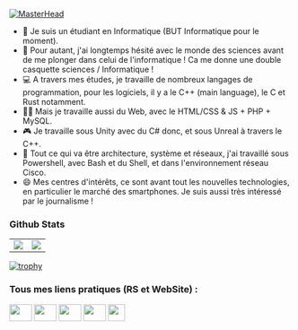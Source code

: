[![MasterHead](https://user-images.githubusercontent.com/93247222/181360319-fd9263a2-af55-4768-b7f6-efbd8a2dc068.png)](https://github.com/MaximilienHe)


- 📖 Je suis un étudiant en Informatique (BUT Informatique pour le moment).
- 🔬 Pour autant, j'ai longtemps hésité avec le monde des sciences avant de me plonger dans celui de l'informatique ! Ca me donne une double casquette sciences / Informatique !
- 💻 A travers mes études, je travaille de nombreux langages de programmation, pour les logiciels, il y a le C++ (main language), le C et Rust notamment.
- 👨‍💻 Mais je travaille aussi du Web, avec le HTML/CSS & JS + PHP + MySQL.
- 🎮 Je travaille sous Unity avec du C# donc, et sous Unreal à travers le C++.
- 📶 Tout ce qui va être architecture, système et réseaux, j'ai travaillé sous Powershell, avec Bash et du Shell, et dans l'environnement réseau Cisco.
- 😄 Mes centres d'intérêts, ce sont avant tout les nouvelles technologies, en particulier le marché des smartphones. Je suis aussi très intéressé par le journalisme !

### Github Stats
<table>
  <tr>
    <td align="center" style="padding=0;width=50%;">
      <img align="center" style="padding=0;" src="https://github-readme-stats.vercel.app/api/?username=MaximilienHe&theme=tokyonight&show_icons=true" />
    </td>
    <td align="center" style="padding=0;width=50%;">
      <img align="center" style="padding=0;" src="https://github-readme-stats.quantumlytangled.vercel.app/api/top-langs/?username=MaximilienHe&theme=tokyonight&layout=default&show_icons=true" />
    </td>
  </tr>
</table>

[![trophy](https://github-profile-trophy.vercel.app/?username=MaximilienHe&theme=onedark)](https://github.com/ryo-ma/github-profile-trophy)

<h3 align="left">Tous mes liens pratiques (RS et WebSite) :</h3>
<p align="left">
<a href="https://twitter.com/AximilieTech" target="blank"><img align="center" src="https://cdn.jsdelivr.net/npm/simple-icons@3.0.1/icons/twitter.svg" alt="" height="30" width="40" /></a>
<a href="https://www.linkedin.com/in/maximilien-herr/" target="blank"><img align="center" src="https://cdn.jsdelivr.net/npm/simple-icons@3.0.1/icons/linkedin.svg" alt="" height="30" width="40" /></a>
<a href="https://www.instagram.com/AximilieTech/" target="blank"><img align="center" src="https://cdn.jsdelivr.net/npm/simple-icons@3.0.1/icons/instagram.svg" alt="" height="30" width="40" /></a>
<a href="https://www.tiktok.com/@aximilie" target="blank"><img align="center" src="https://cdn.jsdelivr.net/npm/simple-icons@3.0.1/icons/tiktok.svg" alt="" height="30" width="40" /></a>
<a href="https://maximilienherr.web-edu.fr/" target="blank"><img align="center" src="https://cdn-icons-png.flaticon.com/512/93/93618.png" alt="" height="30" width="30" /></a>
</p>

<!-- <p>&nbsp;<img align="center" src="https://github-readme-stats.vercel.app/api?username=maximimilienhe&show_icons=true&theme=gruvbox&title_color=ffbb00&text_color=fbd05b&locale=en" alt="maximimilienhe" /></p> -->

<!--
**MaximilienHe/MaximilienHe** is a ✨ _special_ ✨ repository because its `README.md` (this file) appears on your GitHub profile.

Here are some ideas to get you started:

- 👯 I’m looking to collaborate on ...
- 🤔 I’m looking for help with ...
- 💬 Ask me about ...
- 📫 How to reach me: ...
- 😄 Pronouns: ...
- ⚡ Fun fact: ...
-->
